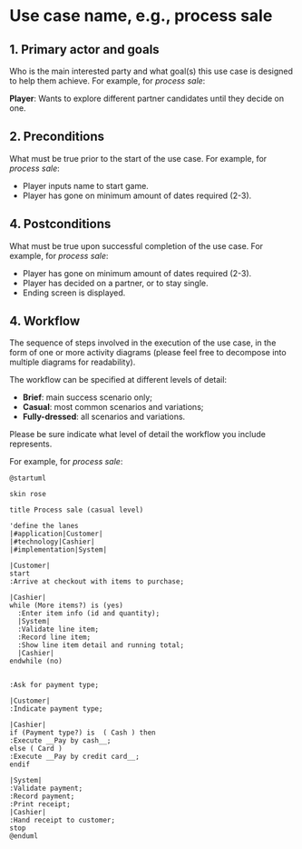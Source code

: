 # Use case name, e.g., process sale

## 1. Primary actor and goals
Who is the main interested party and what goal(s) this use case is designed to help them achieve. For example, for _process sale_:

__Player__: Wants to explore different partner candidates until they decide on one.


## 2. Preconditions

What must be true prior to the start of the use case.
For example, for _process sale_:

* Player inputs name to start game. 
* Player has gone on minimum amount of dates required (2-3).

## 4. Postconditions

What must be true upon successful completion of the use case.
For example, for _process sale_:

* Player has gone on minimum amount of dates required (2-3).
* Player has decided on a partner, or to stay single.
* Ending screen is displayed.

## 4. Workflow

The sequence of steps involved in the execution of the use case, in the form of one or more activity diagrams (please feel free to decompose into multiple diagrams for readability).

The workflow can be specified at different levels of detail:

* __Brief__: main success scenario only;
* __Casual__: most common scenarios and variations;
* __Fully-dressed__: all scenarios and variations.

Please be sure indicate what level of detail the workflow you include represents.

For example, for _process sale_:

```plantuml
@startuml

skin rose

title Process sale (casual level)

'define the lanes
|#application|Customer|
|#technology|Cashier|
|#implementation|System|

|Customer|
start
:Arrive at checkout with items to purchase;

|Cashier|
while (More items?) is (yes)
  :Enter item info (id and quantity);
  |System|
  :Validate line item;
  :Record line item;
  :Show line item detail and running total;
  |Cashier|
endwhile (no)


:Ask for payment type;

|Customer|
:Indicate payment type;

|Cashier|
if (Payment type?) is  ( Cash ) then
:Execute __Pay by cash__;
else ( Card ) 
:Execute __Pay by credit card__;
endif

|System|
:Validate payment;
:Record payment;
:Print receipt;
|Cashier|
:Hand receipt to customer;
stop
@enduml